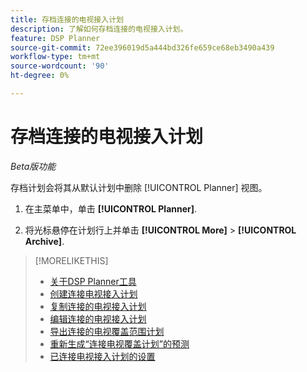 ```yaml
---
title: 存档连接的电视接入计划
description: 了解如何存档连接的电视接入计划。
feature: DSP Planner
source-git-commit: 72ee396019d5a444bd326fe659ce68eb3490a439
workflow-type: tm+mt
source-wordcount: '90'
ht-degree: 0%

---
```


# 存档连接的电视接入计划

*Beta版功能*

存档计划会将其从默认计划中删除 [!UICONTROL Planner] 视图。<!-- You can still view it by including the [!UICONTROL Status] "[!UICONTROL Archived]" in the view filter. -->

1. 在主菜单中，单击 **[!UICONTROL Planner]**.

1. 将光标悬停在计划行上并单击 **[!UICONTROL More]** > **[!UICONTROL Archive]**.

>[!MORELIKETHIS]
>
>* [关于DSP Planner工具](planner-about.md)
>* [创建连接电视接入计划](planner-create.md)
>* [复制连接的电视接入计划](planner-duplicate.md)
>* [编辑连接的电视接入计划](planner-edit.md)
>* [导出连接的电视覆盖范围计划](planner-export.md)
>* [重新生成“连接电视覆盖计划”的预测](planner-forecast.md)
>* [已连接电视接入计划的设置](planner-settings.md)
